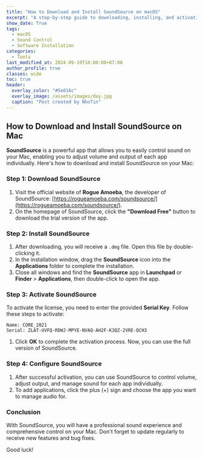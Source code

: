 ```yaml
---
title: "How to Download and Install SoundSource on macOS"
excerpt: "A step-by-step guide to downloading, installing, and activating SoundSource on macOS."
show_date: True
tags:
  - macOS
  - Sound Control
  - Software Installation
categories:
  - Tools
last_modified_at: 2024-09-19T10:00:00+07:00
author_profile: true
classes: wide
toc: true
header:
  overlay_color: "#5e616c"
  overlay_image: /assets/images/day.jpg
  caption: "Post created by NhoTin"
---
```


## How to Download and Install SoundSource on Mac

**SoundSource** is a powerful app that allows you to easily control sound on your Mac, enabling you to adjust volume and output of each app individually. Here's how to download and install SoundSource on your Mac:

### Step 1: Download SoundSource
1. Visit the official website of **Rogue Amoeba**, the developer of SoundSource: [https://rogueamoeba.com/soundsource/](https://rogueamoeba.com/soundsource/).
2. On the homepage of SoundSource, click the **"Download Free"** button to download the trial version of the app.

### Step 2: Install SoundSource
1. After downloading, you will receive a `.dmg` file. Open this file by double-clicking it.
2. In the installation window, drag the **SoundSource** icon into the **Applications** folder to complete the installation.
3. Close all windows and find the **SoundSource** app in **Launchpad** or **Finder** > **Applications**, then double-click to open the app.

### Step 3: Activate SoundSource
To activate the license, you need to enter the provided **Serial Key**. Follow these steps to activate:

```
Name: CORE_2021  
Serial: ZLAT-UVFQ-RDWJ-MPYE-NVAQ-AH2F-K3QZ-2VRE-QCH3
```

1. Click **OK** to complete the activation process. Now, you can use the full version of SoundSource.

### Step 4: Configure SoundSource
1. After successful activation, you can use SoundSource to control volume, adjust output, and manage sound for each app individually.
2. To add applications, click the plus (+) sign and choose the app you want to manage audio for.

### Conclusion
With SoundSource, you will have a professional sound experience and comprehensive control on your Mac. Don't forget to update regularly to receive new features and bug fixes.

Good luck!

